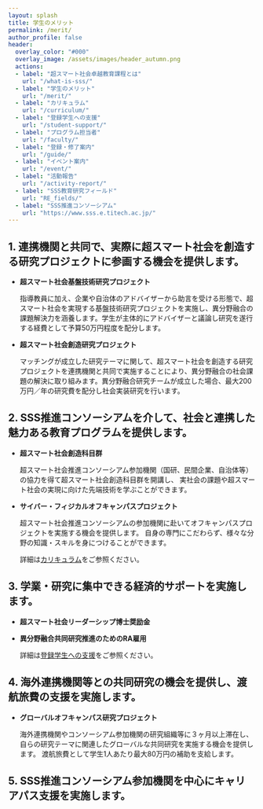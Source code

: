 ```yaml
---
layout: splash
title: 学生のメリット
permalink: /merit/
author_profile: false
header:
  overlay_color: "#000"
  overlay_image: /assets/images/header_autumn.png
  actions:
  - label: "超スマート社会卓越教育課程とは"
    url: "/what-is-sss/"
  - label: "学生のメリット"
    url: "/merit/"
  - label: "カリキュラム"
    url: "/curriculum/"
  - label: "登録学生への支援​"
    url: "/student-support/"
  - label: "プログラム担当者​"
    url: "/faculty/"
  - label: "登録・修了案内"
    url: "/guide/"
  - label: "イベント案内"
    url: "/event/"
  - label: "活動報告"
    url: "/activity-report/"
  - label: "SSS教育研究フィールド"
    url: "RE_fields/"
  - label: "SSS推進コンソーシアム"
    url: "https://www.sss.e.titech.ac.jp/"
---
```


## 1. 連携機関と共同で、実際に超スマート社会を創造する研究プロジェクトに参画する機会を提供します。

* **超スマート社会基盤技術研究プロジェクト**

  指導教員に加え、企業や自治体のアドバイザーから助言を受ける形態で、超スマート社会を実現する基盤技術研究プロジェクトを実施し、異分野融合の課題解決力を涵養します。学生が主体的にアドバイザーと議論し研究を遂行する経費として予算50万円程度を配分します。

* **超スマート社会創造研究プロジェクト**

  マッチングが成立した研究テーマに関して、超スマート社会を創造する研究プロジェクトを連携機関と共同で実施することにより、異分野融合の社会課題の解決に取り組みます。異分野融合研究チームが成立した場合、最大200万円／年の研究費を配分し社会実装研究を行います。

## 2. SSS推進コンソーシアムを介して、社会と連携した魅力ある教育プログラムを提供します。​

* **超スマート社会創造科目群**

  超スマート社会推進コンソーシアム参加機関（国研、民間企業、自治体等）の協力を得て超スマート社会創造科目群を開講し、
  実社会の課題や超スマート社会の実現に向けた先端技術を学ぶことができます。


* **サイバー・フィジカルオフキャンパスプロジェクト**

  超スマート社会推進コンソーシアムの参加機関に赴いてオフキャンパスプロジェクトを実施する機会を提供します。
  自身の専門にこだわらず、様々な分野の知識・スキルを身につけることができます。


  詳細は[カリキュラム](/curriculum/)をご参照ください。

## 3. 学業・研究に集中できる経済的サポートを実施します。

* **超スマート社会リーダーシップ博士奨励金**
* **異分野融合共同研究推進のためのRA雇用**

  詳細は[登録学生への支援](/student-support)をご参照ください。

## 4. 海外連携機関等との共同研究の機会を提供し、渡航旅費の支援を実施します。

* **グローバルオフキャンパス研究プロジェクト**

  海外連携機関やコンソーシアム参加機関の研究組織等に３ヶ月以上滞在し、自らの研究テーマに関連したグローバルな共同研究を実施する機会を提供します。
  渡航旅費として学生1人あたり最大80万円の補助を支給します。


## 5. SSS推進コンソーシアム参加機関を中心にキャリアパス支援を実施します。
